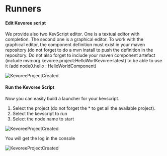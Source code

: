 # Runners

#### Edit Kevoree script

We provide also two KevScript editor. One is a textual editor with completion. The second one is a graphical editor. To work with the graphical editor, the component definition must exist in your maven repository (do not forget to do a mvn install to push the definition in the repository. Do not also forget to include your maven component artefact (include mvn:org.kevoree.project:HelloWorlKevoree:latest) to be able to use it (add node0.hello : HelloWorldComponent)

![KevoreeProjectCreated](https://raw.github.com/kevoree/kevoree-eclipse-plugin/master/KevoreeEclipseUpdateSite/web/KevoreeKevscriptEditors.png)

#### Run the Kevoree Script

Now you can easily build a launcher for your kevscript.

1. Select the project (do not forget the * to get all the available project).
2. Select the kevscript to run
3. Select the node name to start

![KevoreeProjectCreated](https://raw.github.com/kevoree/kevoree-eclipse-plugin/master/KevoreeEclipseUpdateSite/web/KevoreeCreateRunner.png)

You will get the log in the console

![KevoreeProjectCreated](https://raw.github.com/kevoree/kevoree-eclipse-plugin/master/KevoreeEclipseUpdateSite/web/KevoreeCRunner.png)
